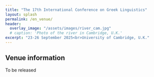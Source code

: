 ```yaml
---
title: "The 17th International Conference on Greek Linguistics"
layout: splash
permalink: /en_venue/
header:
  overlay_image: "/assets/images/river_cam.jpg"
  # caption: 'Photo of the river in Cambridge, U.K.'
excerpt: "23-26 September 2025<br>University of Cambridge, U.K."
---
```


## Venue information

To be released
